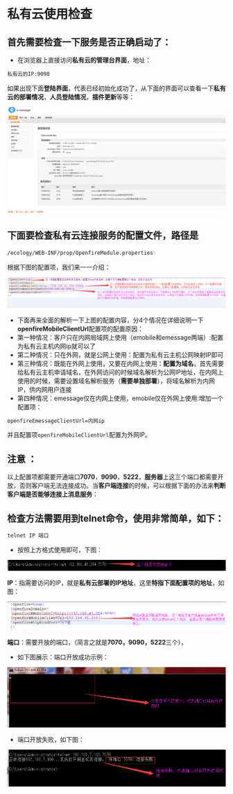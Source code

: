 # 私有云使用检查

## 首先需要检查一下服务是否正确启动了：

* 在浏览器上直接访问**私有云的管理台界面**，地址：

```txt
私有云的IP:9090
```

如果出现下面**登陆界面**，代表已经初始化成功了，从下面的界面可以查看一下**私有云的部署情况**，**人员登陆情况**，**插件更新**等等：

![私有云登陆界面](/image/c1/私有云管理页面.png "Title")

## 下面要检查私有云连接服务的配置文件，路径是

```txt
/ecology/WEB-INF/prop/OpenfireModule.properties
```

根据下图的配置项，我们来一一介绍：

![配置文件说明](/image/c1/客户端连接服务配置说明.png "Title")

* 下面再来全面的解析一下上图的配置内容，分4个情况在详细说明一下**openfireMobileClientUrl**配置项的配置原因：
* 第一种情况：客户只在内网局域网上使用（emobile和emessage两端）:配置为私有云主机内网ip就可以了
* 第二种情况：只在外网，就是公网上使用：配置为私有云主机公网映射IP即可
* 第三种情况：既能在外网上使用，又要在内网上使用：**配置为域名**，首先需要给私有云主机申请域名，在外网访问的时候域名解析为公网IP地址，在内网上使用的时候，需要设置域名解析服务（**需要单独部署**），将域名解析为内网IP，供内网用户连接
* 第四种情况：emessage仅在内网上使用，emobile仅在外网上使用:增加一个配置项：

```txt
openfireEmessageClientUrl=内网ip
```

并且配置项`openfireMobileClientUrl`配置为外网IP。

## 注意 ：

以上配置项都需要开通端口**7070**，**9090**，**5222**，**服务器**上这三个端口都需要开放，否则客户端无法连接成功。当**客户端连接**的时候，可以根据下面的办法来**判断客户端是否能够连接上消息服务**：

## 检查方法需要用到telnet命令，使用非常简单，如下：

```txt
telnet IP 端口
```

* 按照上方格式使用即可，下图：

![telnet命令](/image/c1/telnet命令.png "Title")

**IP**：指需要访问的IP，就是**私有云部署的IP地址**，这里**特指下面配置项的地址**，如图：

![telnet成功](/image/c1/telnet地址说明.png "Title")

**端口**：需要开放的端口，（简言之就是**7070，9090，5222**三个），

* 如下图展示：端口开放成功示例：

![telnet成功](/image/c1/telnet成功.png "Title")

* 端口开放失败，如下图：

![telnet失败](/image/c1/telnet失败.png "Title")